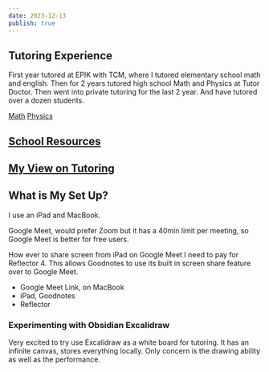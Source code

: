 ```yaml
---
date: 2023-12-13
publish: true
---
```


## Tutoring Experience
First year tutored at EPIK with TCM, where I tutored elementary school math and english.
Then for 2 years tutored high school Math and Physics at Tutor Doctor.
Then went into private tutoring for the last 2 year.
And have tutored over a dozen students.

[Math](./Mathematics.md)
[Physics](../../Physics.md)

## [School Resources](./School%20Resources.md)
## [My View on Tutoring](../../My%20View%20on%20Tutoring.md)

## What is My Set Up?

I use an iPad and MacBook.

Google Meet, would prefer Zoom but it has a 40min limit per meeting, so Google Meet is better for free users.

How ever to share screen from iPad on Google Meet I need to pay for Reflector 4.
This allows Goodnotes to use its built in screen share feature over to Google Meet.

- Google Meet Link, on MacBook
- iPad, Goodnotes
- Reflector

### Experimenting with Obsidian Excalidraw
Very excited to try use Excalidraw as a white board for tutoring. It has an infinite canvas, stores everything locally. Only concern is the drawing ability as well as the performance.


